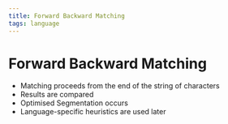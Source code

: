 ```yaml
---
title: Forward Backward Matching
tags: language
---
```


# Forward Backward Matching
- Matching proceeds from the end of the string of characters
- Results are compared
- Optimised Segmentation occurs
- Language-specific heuristics are used later




































